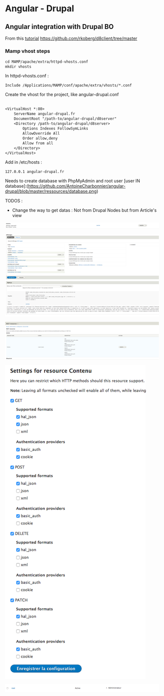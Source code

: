 # Angular - Drupal

## Angular integration with Drupal BO

From this [tutorial](http://www.koberg.com/2014/06/08/headless-drupal-8-and-angularjs-theme-separation-of-concerns/)
https://github.com/rkoberg/d8client/tree/master


### Mamp vhost steps


```shell
cd MAMP/apache/extra/httpd-vhosts.conf
mkdir vhosts
```
In httpd-vhosts.conf :
```shell
Include /Applications/MAMP/conf/apache/extra/vhosts/*.conf
```

Create the vhost for the project, like angular-drupal.conf
```shell

<VirtualHost *:80>
    ServerName angular-drupal.fr
    DocumentRoot "/path-to/angular-drupal/d8server"
    <Directory /path-to/angular-drupal/d8server>
    	Options Indexes FollowSymLinks
        AllowOverride All
        Order allow,deny
        Allow from all
    </Directory>
</VirtualHost>

```

Add in /etc/hosts :

```shell
127.0.0.1 angular-drupal.fr
```

Needs to create database with PhpMyAdmin and root user
[user IN database]:(https://github.com/AntoineCharbonnier/angular-drupal/blob/master/ressources/database.png)

TODOS :

- Change the way to get datas : Not from Drupal Nodes but from Article's view

[articlesrest]: https://github.com/AntoineCharbonnier/angular-drupal/blob/master/ressources/articlesrest.png
[articlesview]: https://github.com/AntoineCharbonnier/angular-drupal/blob/master/ressources/articlesview.png
[rest]: https://github.com/AntoineCharbonnier/angular-drupal/blob/master/ressources/rest.png
[rest2]: https://github.com/AntoineCharbonnier/angular-drupal/blob/master/ressources/rest2.png
[user]: https://github.com/AntoineCharbonnier/angular-drupal/blob/master/ressources/user.png


![Articles rest api][articlesrest]

![Articles Views from drupal][articlesview]

![Rest API][rest]

![Rest API 2][rest2]

![User in Drupal][user]
